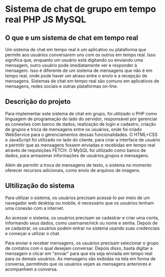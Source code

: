 # Sistema de chat de grupo em tempo real PHP JS MySQL
<h2>O que e um sistema de chat em tempo real</h2>
<p>Um sistema de chat em tempo real é um aplicativo ou plataforma que permite aos usuários conversarem uns com os outros em tempo real. Isso significa que, enquanto um usuário está digitando ou enviando uma mensagem, outro usuário pode imediatamente ver e responder à mensagem. Isso é diferente de um sistema de mensagens que não é em tempo real, onde pode haver um atraso entre o envio e a recepção de mensagens. Sistemas de chat em tempo real são comuns em aplicativos de mensagens, redes sociais e outras plataformas on-line.</p>

<h2>Descrição do projeto</h2>
<p>Para implementar este sistema de chat em grupo, foi utilizado o PHP como linguagem de programação do lado do servidor, responsável por gerenciar as conexões com banco de dados, realização de login e cadastro, criação de grupos e  troca de mensagens entre os usuários, onde foi criado WebService para o gerenciamentos dessas funcionalidades. O HTML+CSS  e JavaScript foi utilizado no lado do cliente, para criar a interface de usuário e permitir que as mensagens fossem enviadas e recebidas em tempo real através de requisições FETCH. O MySQL foi utilizado como banco de dados, para armazenar informações de usuários,grupos e mensagens.</p>
<p>Além de permitir a troca de mensagens de texto, o sistema no momento  oferecer recursos adicionais, como envio de arquivos de imagens.</p>
<h2>Ultilização do sistema</h2>
<p>Para utilizar o sistema, os usuários precisam acessá-lo por meio de um navegador web desktop ou mobile, é necessário que os usuários tenham uma conexão com a internet.</p>

<p>Ao acessar o sistema, os usuários precisam se cadastrar e criar uma conta, informando seus dados, como username/nick ou nome e senha. Depois de se cadastrar, os usuários podem entrar no sistema usando suas credenciais e começar a utilizar o chat.</p>

<p>Para enviar e receber mensagens, os usuários precisam selecionar o grupo de contatos com o qual desejam conversar. Depois disso, basta digitar a mensagem e clicar em "enviar" para que ela seja enviada em tempo real para os demais usuários. As mensagens são exibidas na tela em forma de conversa, permitindo que os usuários vejam as mensagens anteriores e acompanhem a conversa.</p>



